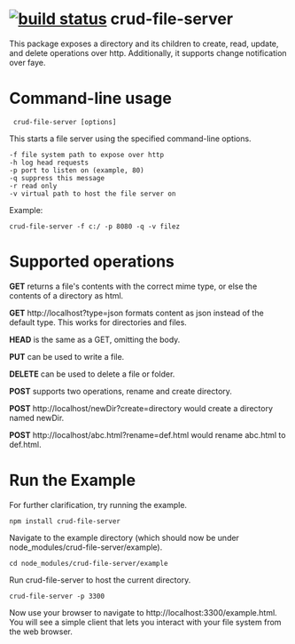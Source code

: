 [![build status](https://secure.travis-ci.org/omphalos/crud-file-server.png)](http://travis-ci.org/omphalos/crud-file-server)
crud-file-server
================

This package exposes a directory and its children to create, read, update, and delete operations over http.
Additionally, it supports change notification over faye.

Command-line usage
==================

     crud-file-server [options]

This starts a file server using the specified command-line options.

    -f file system path to expose over http
	-h log head requests
    -p port to listen on (example, 80)
    -q suppress this message
	-r read only
    -v virtual path to host the file server on	
	
Example:

    crud-file-server -f c:/ -p 8080 -q -v filez	

Supported operations
====================

**GET** returns a file's contents with the correct mime type, or else the contents of a directory as html.

**GET** http://localhost?type=json formats content as json instead of the default type.  This works for directories and files.

**HEAD** is the same as a GET, omitting the body.

**PUT** can be used to write a file.

**DELETE** can be used to delete a file or folder.

**POST** supports two operations, rename and create directory.  

**POST** http://localhost/newDir?create=directory would create a directory named newDir.  

**POST** http://localhost/abc.html?rename=def.html would rename abc.html to def.html.

Run the Example
===============

For further clarification, try running the example.

    npm install crud-file-server

Navigate to the example directory (which should now be under node_modules/crud-file-server/example).

	cd node_modules/crud-file-server/example

Run crud-file-server to host the current directory. 

    crud-file-server -p 3300
    	
Now use your browser to navigate to http://localhost:3300/example.html.  
You will see a simple client that lets you interact with your file system from the web browser.
